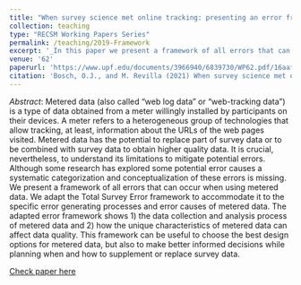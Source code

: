 ```yaml
---
title: "When survey science met online tracking: presenting an error framework for metered data"
collection: teaching
type: "RECSM Working Papers Series"
permalink: /teaching/2019-Framework
excerpt: '_In this paper we present a framework of all errors that can occur when using metered data. To do so, we adapt the Total Survey  Error  framework  to  accommodate  it  to  the  specific  error  generating  processes  and  error causes  of  metered  data_ [Read more](https://orioljbosch.github.io/teaching/2019-Framework)'
venue: '62'
paperurl: 'https://www.upf.edu/documents/3966940/6839730/WP62.pdf/16aaf443-c545-2f5a-faac-a2bb55dec4d6'
citation: 'Bosch, O.J., and M. Revilla (2021) When survey science met online tracking : presenting an error framework for metered data. http://hdl.handle.net/10230/46482 '
---
```

_Abstract_: Metered data (also called “web log data” or “web-tracking data”) is a type of data obtained from a meter willingly installed by participants on their devices. A meter refers to a heterogeneous group of technologies that allow tracking, at least, information about the URLs of the web pages visited. Metered data has the potential to replace part of survey data or to be combined with survey data to obtain higher quality data. It is crucial, nevertheless, to understand its limitations to mitigate potential errors. Although some research has explored some potential error causes a systematic categorization and conceptualization of these errors is missing.
We present a framework of all errors that can occur when using metered data. We adapt the Total Survey Error framework to accommodate it to the specific error generating processes and error causes of metered data. The adapted error framework shows 1) the data collection and analysis process of metered data and 2) how the unique characteristics of metered data can affect data quality. This framework can be useful to choose the best design options for metered data, but also to make better informed decisions while planning when and how to supplement or replace survey data.

[Check paper here](https://www.upf.edu/documents/3966940/6839730/WP62.pdf/16aaf443-c545-2f5a-faac-a2bb55dec4d6)
